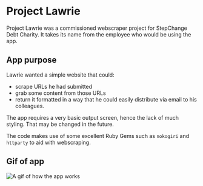 # Project Lawrie

Project Lawrie was a commissioned webscraper project for StepChange Debt Charity. It takes its name from the employee who would be using the app.

## App purpose

Lawrie wanted a simple website that could: 

- scrape URLs he had submitted 
- grab some content from those URLs 
- return it formatted in a way that he could easily distribute via email to his colleagues.

The app requires a very basic output screen, hence the lack of much styling. That may be changed in the future.

The code makes use of some excellent Ruby Gems such as `nokogiri` and `httparty` to aid with webscraping. 

## Gif of app

<img src="https://media.giphy.com/media/26gmgQ0TxyURl0SXK/giphy.gif" alt="A gif of how the app works" />
